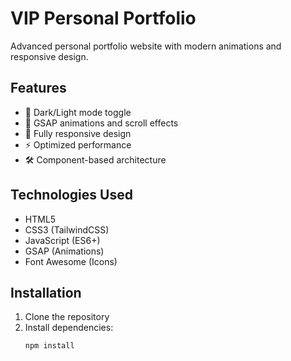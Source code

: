 # VIP Personal Portfolio

Advanced personal portfolio website with modern animations and responsive design.

## Features

- 🎨 Dark/Light mode toggle
- 🚀 GSAP animations and scroll effects
- 📱 Fully responsive design
- ⚡ Optimized performance
- 🛠️ Component-based architecture

## Technologies Used

- HTML5
- CSS3 (TailwindCSS)
- JavaScript (ES6+)
- GSAP (Animations)
- Font Awesome (Icons)

## Installation

1. Clone the repository
2. Install dependencies:
   ```bash
   npm install
